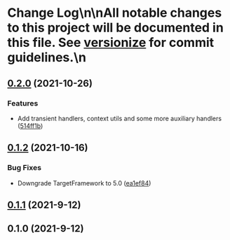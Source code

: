 # Change Log\n\nAll notable changes to this project will be documented in this file. See [versionize](https://github.com/saintedlama/versionize) for commit guidelines.\n
<a name="0.2.0"></a>
## [0.2.0](https://www.github.com/Kantaiko/Routing/releases/tag/v0.2.0) (2021-10-26)

### Features

* Add transient handlers, context utils and some more auxiliary handlers ([514ff1b](https://www.github.com/Kantaiko/Routing/commit/514ff1bb9b1f0b8a39901cd8addd031cbb658040))

<a name="0.1.2"></a>
## [0.1.2](https://www.github.com/Kantaiko/Routing/releases/tag/v0.1.2) (2021-10-16)

### Bug Fixes

* Downgrade TargetFramework to 5.0 ([ea1ef84](https://www.github.com/Kantaiko/Routing/commit/ea1ef8411705f5156fa329e772a07d53780e9f92))

<a name="0.1.1"></a>
## [0.1.1](https://www.github.com/Kantaiko/Routing/releases/tag/v0.1.1) (2021-9-12)

<a name="0.1.0"></a>
## 0.1.0 (2021-9-12)

